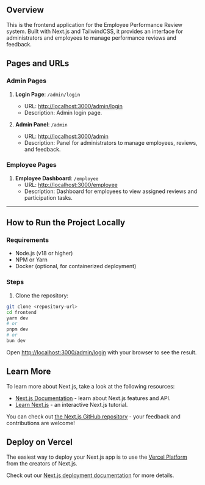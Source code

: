 ## Overview
This is the frontend application for the Employee Performance Review system. Built with Next.js and TailwindCSS, it provides an interface for administrators and employees to manage performance reviews and feedback.

## **Pages and URLs**
### **Admin Pages**
1. **Login Page**: `/admin/login`
   - URL: [http://localhost:3000/admin/login](http://localhost:3000/admin/login)
   - Description: Admin login page.

2. **Admin Panel**: `/admin`
   - URL: [http://localhost:3000/admin](http://localhost:3000/admin)
   - Description: Panel for administrators to manage employees, reviews, and feedback.

### **Employee Pages**
1. **Employee Dashboard**: `/employee`
   - URL: [http://localhost:3000/employee](http://localhost:3000/employee)
   - Description: Dashboard for employees to view assigned reviews and participation tasks.

---

## **How to Run the Project Locally**

### **Requirements**
- Node.js (v18 or higher)
- NPM or Yarn
- Docker (optional, for containerized deployment)

### **Steps**
1. Clone the repository:
```bash
git clone <repository-url>
cd frontend
yarn dev
# or
pnpm dev
# or
bun dev
```

Open [http://localhost:3000/admin/login](http://localhost:3000/admin/login) with your browser to see the result.

## Learn More

To learn more about Next.js, take a look at the following resources:

- [Next.js Documentation](https://nextjs.org/docs) - learn about Next.js features and API.
- [Learn Next.js](https://nextjs.org/learn) - an interactive Next.js tutorial.

You can check out [the Next.js GitHub repository](https://github.com/vercel/next.js) - your feedback and contributions are welcome!

## Deploy on Vercel

The easiest way to deploy your Next.js app is to use the [Vercel Platform](https://vercel.com/new?utm_medium=default-template&filter=next.js&utm_source=create-next-app&utm_campaign=create-next-app-readme) from the creators of Next.js.

Check out our [Next.js deployment documentation](https://nextjs.org/docs/app/building-your-application/deploying) for more details.
